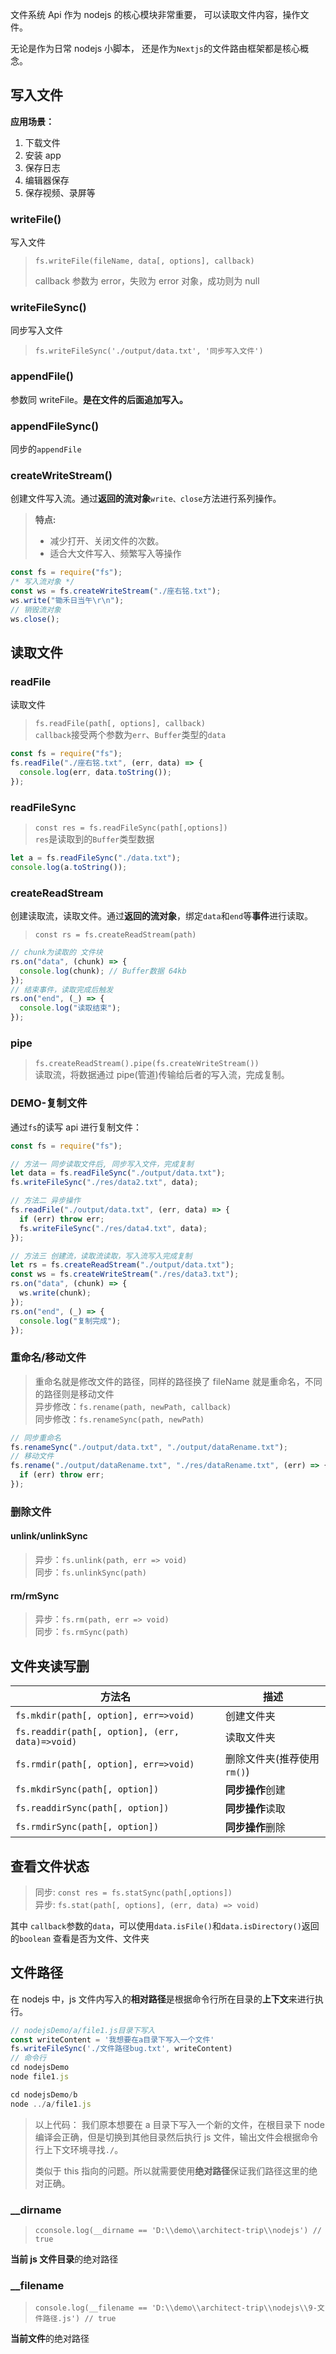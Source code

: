 文件系统 Api 作为 nodejs 的核心模块非常重要， 可以读取文件内容，操作文件。

无论是作为日常 nodejs 小脚本， 还是作为`Nextjs`的文件路由框架都是核心概念。

## 写入文件

**应用场景：**

1. 下载文件
2. 安装 app
3. 保存日志
4. 编辑器保存
5. 保存视频、录屏等

### writeFile()

写入文件

> `fs.writeFile(fileName, data[, options], callback)`
>
> callback 参数为 error，失败为 error 对象，成功则为 null

### writeFileSync()

同步写入文件

> `fs.writeFileSync('./output/data.txt', '同步写入文件')`

### appendFile()

参数同 writeFile。**是在文件的后面追加写入。**

### appendFileSync()

同步的`appendFile`

### createWriteStream()

创建文件写入流。通过**返回的流对象**`write、close`方法进行系列操作。

> **特点:**
>
> - 减少打开、关闭文件的次数。
> - 适合大文件写入、频繁写入等操作

```js
const fs = require("fs");
/* 写入流对象 */
const ws = fs.createWriteStream("./座右铭.txt");
ws.write("锄禾日当午\r\n");
// 销毁流对象
ws.close();
```

## 读取文件

### readFile

读取文件

> `fs.readFile(path[, options], callback)`  
> `callback`接受两个参数为`err`、`Buffer`类型的`data`

```js
const fs = require("fs");
fs.readFile("./座右铭.txt", (err, data) => {
  console.log(err, data.toString());
});
```

### readFileSync

> `const res = fs.readFileSync(path[,options])`  
> `res`是读取到的`Buffer`类型数据

```js
let a = fs.readFileSync("./data.txt");
console.log(a.toString());
```

### createReadStream

创建读取流，读取文件。通过**返回的流对象**，绑定`data`和`end`等**事件**进行读取。

> `const rs = fs.createReadStream(path)`

```js
// chunk为读取的 文件块
rs.on("data", (chunk) => {
  console.log(chunk); // Buffer数据 64kb
});
// 结束事件，读取完成后触发
rs.on("end", (_) => {
  console.log("读取结束");
});
```

### pipe

> `fs.createReadStream().pipe(fs.createWriteStream())`  
> 读取流，将数据通过 pipe(管道)传输给后者的写入流，完成复制。

### DEMO-复制文件

通过`fs`的读写 api 进行复制文件：

```js
const fs = require("fs");

// 方法一 同步读取文件后, 同步写入文件，完成复制
let data = fs.readFileSync("./output/data.txt");
fs.writeFileSync("./res/data2.txt", data);

// 方法二 异步操作
fs.readFile("./output/data.txt", (err, data) => {
  if (err) throw err;
  fs.writeFileSync("./res/data4.txt", data);
});

// 方法三 创建流，读取流读取，写入流写入完成复制
let rs = fs.createReadStream("./output/data.txt");
const ws = fs.createWriteStream("./res/data3.txt");
rs.on("data", (chunk) => {
  ws.write(chunk);
});
rs.on("end", (_) => {
  console.log("复制完成");
});
```

### 重命名/移动文件

> 重命名就是修改文件的路径，同样的路径换了 fileName 就是重命名，不同的路径则是移动文件  
> 异步修改：`fs.rename(path, newPath, callback)`  
> 同步修改：`fs.renameSync(path, newPath)`

```js
// 同步重命名
fs.renameSync("./output/data.txt", "./output/dataRename.txt");
// 移动文件
fs.rename("./output/dataRename.txt", "./res/dataRename.txt", (err) => {
  if (err) throw err;
});
```

### 删除文件

#### unlink/unlinkSync

> 异步：`fs.unlink(path, err => void)`  
> 同步：`fs.unlinkSync(path)`

#### rm/rmSync

> 异步：`fs.rm(path, err => void)`  
> 同步：`fs.rmSync(path)`

## 文件夹读写删

| 方法名                                          | 描述                       |
| ----------------------------------------------- | -------------------------- |
| `fs.mkdir(path[, option], err=>void)`           | 创建文件夹                 |
| `fs.readdir(path[, option], (err, data)=>void)` | 读取文件夹                 |
| `fs.rmdir(path[, option], err=>void)`           | 删除文件夹(推荐使用`rm()`) |
| `fs.mkdirSync(path[, option])`                  | **同步操作**创建           |
| `fs.readdirSync(path[, option])`                | **同步操作**读取           |
| `fs.rmdirSync(path[, option])`                  | **同步操作**删除           |

## 查看文件状态

> 同步: `const res = fs.statSync(path[,options])`  
> 异步: `fs.stat(path[, options], (err, data) => void)`

其中 `callback`参数的`data`，可以使用`data.isFile()`和`data.isDirectory()`返回的`boolean` 查看是否为文件、文件夹

## 文件路径

在 nodejs 中，js 文件内写入的**相对路径**是根据命令行所在目录的**上下文**来进行执行。

```js
// nodejsDemo/a/file1.js目录下写入
const writeContent = '我想要在a目录下写入一个文件'
fs.writeFileSync('./文件路径bug.txt', writeContent)
// 命令行
cd nodejsDemo
node file1.js

cd nodejsDemo/b
node ../a/file1.js
```

> 以上代码： 我们原本想要在 a 目录下写入一个新的文件，在根目录下 node 编译会正确，但是切换到其他目录然后执行 js 文件，输出文件会根据命令行上下文环境寻找`./`。
>
> 类似于 this 指向的问题。所以就需要使用**绝对路径**保证我们路径这里的绝对正确。

### \_\_dirname

> `cconsole.log(__dirname == 'D:\\demo\\architect-trip\\nodejs') // true`

**当前 js 文件目录**的绝对路径

### \_\_filename

> `console.log(__filename == 'D:\\demo\\architect-trip\\nodejs\\9-文件路径.js') // true`

**当前文件**的绝对路径
